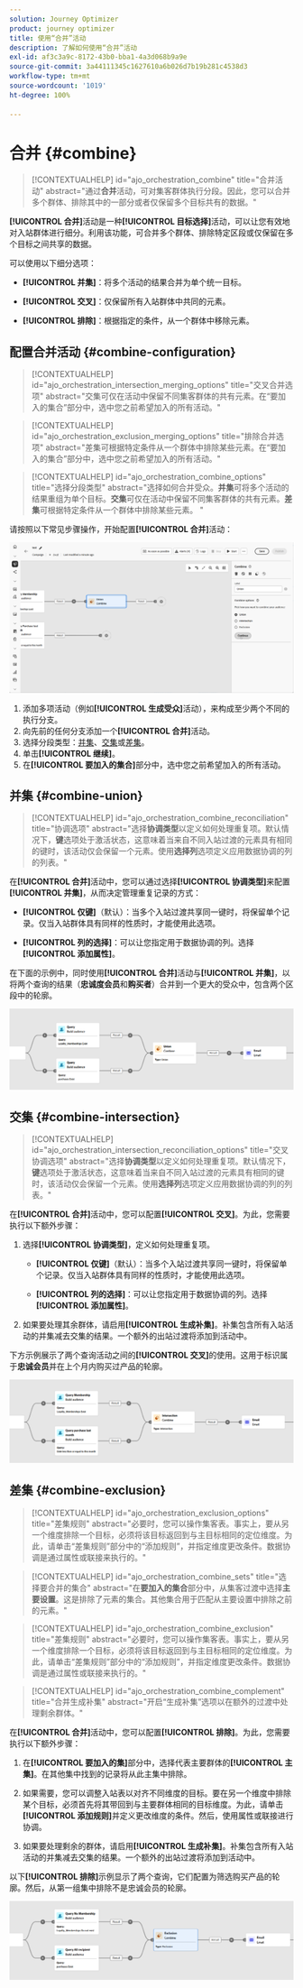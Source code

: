 ```yaml
---
solution: Journey Optimizer
product: journey optimizer
title: 使用“合并”活动
description: 了解如何使用“合并”活动
exl-id: af3c3a9c-8172-43b0-bba1-4a3d068b9a9e
source-git-commit: 3a44111345c1627610a6b026d7b19b281c4538d3
workflow-type: tm+mt
source-wordcount: '1019'
ht-degree: 100%

---
```



# 合并 {#combine}

>[!CONTEXTUALHELP]
>id="ajo_orchestration_combine"
>title="合并活动"
>abstract="通过&#x200B;**合并**&#x200B;活动，可对集客群体执行分段。因此，您可以合并多个群体、排除其中的一部分或者仅保留多个目标共有的数据。"

**[!UICONTROL 合并]**&#x200B;活动是一种&#x200B;**[!UICONTROL 目标选择]**&#x200B;活动，可以让您有效地对入站群体进行细分。利用该功能，可合并多个群体、排除特定区段或仅保留在多个目标之间共享的数据。

可以使用以下细分选项：

* **[!UICONTROL 并集]**：将多个活动的结果合并为单个统一目标。

* **[!UICONTROL 交叉]**：仅保留所有入站群体中共同的元素。

* **[!UICONTROL 排除]**：根据指定的条件，从一个群体中移除元素。

## 配置合并活动 {#combine-configuration}

>[!CONTEXTUALHELP]
>id="ajo_orchestration_intersection_merging_options"
>title="交叉合并选项"
>abstract="交集可仅在活动中保留不同集客群体的共有元素。在“要加入的集合”部分中，选中您之前希望加入的所有活动。"

>[!CONTEXTUALHELP]
>id="ajo_orchestration_exclusion_merging_options"
>title="排除合并选项"
>abstract="差集可根据特定条件从一个群体中排除某些元素。在“要加入的集合”部分中，选中您之前希望加入的所有活动。"

>[!CONTEXTUALHELP]
>id="ajo_orchestration_combine_options"
>title="选择分段类型"
>abstract="选择如何合并受众。**并集**&#x200B;可将多个活动的结果重组为单个目标。**交集**&#x200B;可仅在活动中保留不同集客群体的共有元素。**差集**&#x200B;可根据特定条件从一个群体中排除某些元素。 "

请按照以下常见步骤操作，开始配置&#x200B;**[!UICONTROL 合并]**&#x200B;活动：

![](../assets/orchestrated-union.png)

1. 添加多项活动（例如&#x200B;**[!UICONTROL 生成受众]**&#x200B;活动），来构成至少两个不同的执行分支。
1. 向先前的任何分支添加一个&#x200B;**[!UICONTROL 合并]**&#x200B;活动。
1. 选择分段类型：[并集](#union)、[交集](#intersection)或[差集](#exclusion)。
1. 单击&#x200B;**[!UICONTROL 继续]**。
1. 在&#x200B;**[!UICONTROL 要加入的集合]**&#x200B;部分中，选中您之前希望加入的所有活动。

## 并集 {#combine-union}

>[!CONTEXTUALHELP]
>id="ajo_orchestration_combine_reconciliation"
>title="协调选项"
>abstract="选择&#x200B;**协调类型**&#x200B;以定义如何处理重复项。默认情况下，**键**&#x200B;选项处于激活状态，这意味着当来自不同入站过渡的元素具有相同的键时，该活动仅会保留一个元素。使用&#x200B;**选择列**&#x200B;选项定义应用数据协调的列的列表。"

在&#x200B;**[!UICONTROL 合并]**&#x200B;活动中，您可以通过选择&#x200B;**[!UICONTROL 协调类型]**&#x200B;来配置&#x200B;**[!UICONTROL 并集]**，从而决定管理重复记录的方式：

* **[!UICONTROL 仅键]**（默认）：当多个入站过渡共享同一键时，将保留单个记录。仅当入站群体具有同样的性质时，才能使用此选项。

* **[!UICONTROL 列的选择]**：可以让您指定用于数据协调的列。选择&#x200B;**[!UICONTROL 添加属性]**。

在下面的示例中，同时使用&#x200B;**[!UICONTROL 合并]**&#x200B;活动与&#x200B;**[!UICONTROL 并集]**，以将两个查询的结果（**忠诚度会员**&#x200B;和&#x200B;**购买者**）合并到一个更大的受众中，包含两个区段中的轮廓。

![](../assets/orchestrated-union-example.png)

## 交集 {#combine-intersection}

>[!CONTEXTUALHELP]
>id="ajo_orchestration_intersection_reconciliation_options"
>title="交叉协调选项"
>abstract="选择&#x200B;**协调类型**&#x200B;以定义如何处理重复项。默认情况下，**键**&#x200B;选项处于激活状态，这意味着当来自不同入站过渡的元素具有相同的键时，该活动仅会保留一个元素。使用&#x200B;**选择列**&#x200B;选项定义应用数据协调的列的列表。"

在&#x200B;**[!UICONTROL 合并]**&#x200B;活动中，您可以配置&#x200B;**[!UICONTROL 交叉]**。为此，您需要执行以下额外步骤：

1. 选择&#x200B;**[!UICONTROL 协调类型]**，定义如何处理重复项。

   * **[!UICONTROL 仅键]**（默认）：当多个入站过渡共享同一键时，将保留单个记录。仅当入站群体具有同样的性质时，才能使用此选项。

   * **[!UICONTROL 列的选择]**：可以让您指定用于数据协调的列。选择&#x200B;**[!UICONTROL 添加属性]**。

1. 如果要处理其余群体，请启用&#x200B;**[!UICONTROL 生成补集]**。补集包含所有入站活动的并集减去交集的结果。一个额外的出站过渡将添加到活动中。

下方示例展示了两个查询活动之间的&#x200B;**[!UICONTROL 交叉]**&#x200B;的使用。这用于标识属于&#x200B;**忠诚会员**&#x200B;并在上个月内购买过产品的轮廓。

![](../assets/orchestrated-intersection-example.png)


## 差集 {#combine-exclusion}

>[!CONTEXTUALHELP]
>id="ajo_orchestration_exclusion_options"
>title="差集规则"
>abstract="必要时，您可以操作集客表。事实上，要从另一个维度排除一个目标，必须将该目标返回到与主目标相同的定位维度。为此，请单击“差集规则”部分中的“添加规则”，并指定维度更改条件。数据协调是通过属性或联接来执行的。"

>[!CONTEXTUALHELP]
>id="ajo_orchestration_combine_sets"
>title="选择要合并的集合"
>abstract="在&#x200B;**要加入的集合**&#x200B;部分中，从集客过渡中选择&#x200B;**主要设置**。这是排除了元素的集合。其他集合用于匹配从主要设置中排除之前的元素。"

>[!CONTEXTUALHELP]
>id="ajo_orchestration_combine_exclusion"
>title="差集规则"
>abstract="必要时，您可以操作集客表。事实上，要从另一个维度排除一个目标，必须将该目标返回到与主目标相同的定位维度。为此，请单击“差集规则”部分中的“添加规则”，并指定维度更改条件。数据协调是通过属性或联接来执行的。"

>[!CONTEXTUALHELP]
>id="ajo_orchestration_combine_complement"
>title="合并生成补集"
>abstract="开启“生成补集”选项以在额外的过渡中处理剩余群体。"

在&#x200B;**[!UICONTROL 合并]**&#x200B;活动中，您可以配置&#x200B;**[!UICONTROL 排除]**。为此，您需要执行以下额外步骤：

1. 在&#x200B;**[!UICONTROL 要加入的集]**&#x200B;部分中，选择代表主要群体的&#x200B;**[!UICONTROL 主集]**。在其他集中找到的记录将从此主集中排除。

1. 如果需要，您可以调整入站表以对齐不同维度的目标。要在另一个维度中排除某个目标，必须首先将其带回到与主要群体相同的目标维度。为此，请单击&#x200B;**[!UICONTROL 添加规则]**&#x200B;并定义更改维度的条件。然后，使用属性或联接进行协调。

1. 如果要处理剩余的群体，请启用&#x200B;**[!UICONTROL 生成补集]**。补集包含所有入站活动的并集减去交集的结果。一个额外的出站过渡将添加到活动中。

以下&#x200B;**[!UICONTROL 排除]**&#x200B;示例显示了两个查询，它们配置为筛选购买产品的轮廓。然后，从第一组集中排除不是忠诚会员的轮廓。

![](../assets/orchestrated-exclusion-example.png)

